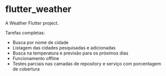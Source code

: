 # flutter_weather

A Weather Flutter project.

Tarefas completas:
* Busca por nome de cidade
* Listagem das cidades pesquisadas e adicionadas
* Busca na temperatura e previsão para os próximos dias
* Funcionamento offline
* Testes parciais nas camadas de repository e serviço com porcentagem de cobertura


